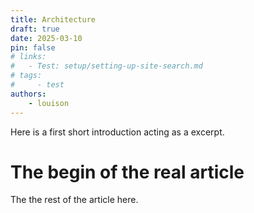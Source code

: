 ```yaml
---
title: Architecture
draft: true 
date: 2025-03-10
pin: false
# links:
#   - Test: setup/setting-up-site-search.md
# tags:
#     - test
authors:
    - louison
---
```

Here is a first short introduction acting as a excerpt.

<!-- more -->

# The begin of the real article

The the rest of the article here.